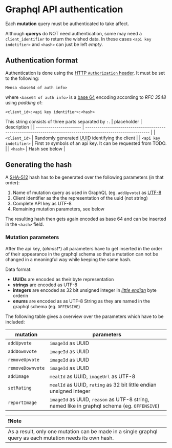 # Graphql API authentication

Each **mutation** query must be authenticated to take affect.

Although **querys**  do NOT need authentication, 
some may need a `client_identifier` to return the wished data.
In these cases `<api key indetifier>` and `<hash>` can just be left _empty_.


## Authentication format
Authentication is done using the [HTTP `Authorization` header](https://developer.mozilla.org/en-US/docs/Web/HTTP/Headers/Authorization).
It must be set to the following:

```
Mensa <base64 of auth info>
```

where `<base64 of auth info>` is a [base 64](https://en.wikipedia.org/wiki/Base64) encoding according to _RFC 3548_ using _padding_ of:

```
<client_id>:<api key identifier>:<hash>
```
This string consists of three parts separated by `:`.
| placeholder            | description                                                                                                   |
| ---------------------- | ------------------------------------------------------------------------------------------------------------- |
| `<client_id>`          | Randomly generated [UUID](https://en.wikipedia.org/wiki/Universally_unique_identifier) identifying the client |
| `<api key indetifier>` | First `10` symbols of an api key. It can be requested from TODO.                                              |
| `<hash>`               | Hash see below                                                                                                |


## Generating the hash
A [SHA-512](https://en.wikipedia.org/wiki/SHA-2) hash has to be generated over the following parameters (in that order):

1. Name of mutation query as used in GraphQL (eg. `addUpvote`) as [UTF-8](https://en.wikipedia.org/wiki/UTF-8)
1. Client identifier as the the representation of the uuid (not string)
1. Complete API key as UTF-8
1. Remaining mutation parameters, see below

The resulting hash then gets again encoded as base 64 and can be inserted in the `<hash>` field.

### Mutation parameters
After the api key, (_almost_*) all parameters have to get inserted in the order of their appearance in the graphql schema so that a mutation can not be changed in a meaningful way while keeping the same hash.

Data format:
- **UUIDs** are encoded as their byte representation
- **strings** are encoded as UTF-8
- **integers** are encoded as 32 bit unsigned integer in [_little endian_](https://en.wikipedia.org/wiki/Endianness) byte orderin
- **enums** are encoded as as UTF-8 String as they are named in the graphql schema (eg. `OFFENSIVE`)

The following table gives a overview over the parameters which have to be included:

| mutation         | parameters                                                                                  |
| ---------------- | ------------------------------------------------------------------------------------------- |
| `addUpvote`      | `imageId` as UUID                                                                           |
| `addDownvote`    | `imageId` as UUID                                                                           |
| `removeUpvote`   | `imageId` as UUID                                                                           |
| `removeDownvote` | `imageId` as UUID                                                                           |
| `addImage`       | `mealId` as UUID, `imageUrl` as UTF-8                                                       |
| `setRating`      | `mealId` as UUID, `rating` as 32 bit little endian unsigned integer                         |
| `reportImage`    | `imageId` as UUID, `reason` as UTF-8 string, named like in graphql schema (eg. `OFFENSIVE`) |



| ❗Note                                                                                                     |
| :-------------------------------------------------------------------------------------------------------- |
| As a result, only one mutation can be made in a single graphql query as each mutation needs its own hash. |